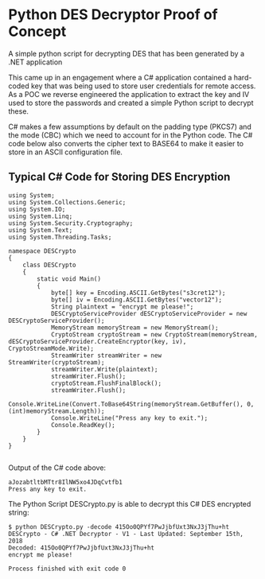 # Python DES Decryptor Proof of Concept
A simple python script for decrypting DES that has been generated by a .NET application

This came up in an engagement where a C# application contained a hard-coded key that was being used to store user credentials for remote access.  As a POC we reverse engineered the application to extract the key and IV used to store the passwords and created a simple Python script to decrypt these.

C# makes a few assumptions by default on the padding type (PKCS7) and the mode (CBC) which we need to account for in the Python code.
The C# code below also converts the cipher text to BASE64 to make it easier to store in an ASCII configuration file.

## Typical C# Code for Storing DES Encryption

```CSharp
using System;
using System.Collections.Generic;
using System.IO;
using System.Linq;
using System.Security.Cryptography;
using System.Text;
using System.Threading.Tasks;

namespace DESCrypto
{
    class DESCrypto
    {
        static void Main()
        {
            byte[] key = Encoding.ASCII.GetBytes("s3cret12");
            byte[] iv = Encoding.ASCII.GetBytes("vector12");
            String plaintext = "encrypt me please!";
            DESCryptoServiceProvider dESCryptoServiceProvider = new DESCryptoServiceProvider();
            MemoryStream memoryStream = new MemoryStream();
            CryptoStream cryptoStream = new CryptoStream(memoryStream, dESCryptoServiceProvider.CreateEncryptor(key, iv), CryptoStreamMode.Write);
            StreamWriter streamWriter = new StreamWriter(cryptoStream);
            streamWriter.Write(plaintext);
            streamWriter.Flush();
            cryptoStream.FlushFinalBlock();
            streamWriter.Flush();
            Console.WriteLine(Convert.ToBase64String(memoryStream.GetBuffer(), 0, (int)memoryStream.Length));
            Console.WriteLine("Press any key to exit.");
            Console.ReadKey();
        }
    }
}


```

Output of the C# code above:
```console
aJozabtltbMTtr8IlNW5xo4JDqCvtfb1
Press any key to exit.
```

The Python Script DESCrypto.py is able to decrypt this C# DES encrypted string:

```console
$ python DESCrypto.py -decode 415Oo0QPYf7PwJjbfUxt3NxJ3jThu+ht
DESCrypto - C# .NET Decryptor - V1 - Last Updated: September 15th, 2018
Decoded: 415Oo0QPYf7PwJjbfUxt3NxJ3jThu+ht
encrypt me please!

Process finished with exit code 0

```

